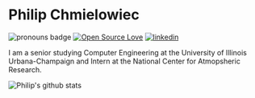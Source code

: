 # Philip Chmielowiec



![pronouns badge](https://img.shields.io/badge/pronouns-he%2Fhim-blueviolet)
[![Open Source Love](https://badges.frapsoft.com/os/v1/open-source.svg?v=103)](https://github.com/ellerbrock/open-source-badges/)
[![linkedin](https://img.shields.io/static/v1?label=&message=LinkedIn&color=0077B5&style=flat-square&logo=linkedin)](https://www.linkedin.com/in/philip-chmielowiec-9949961b6/)


I am a senior studying Computer Engineering at the University of Illinois Urbana-Champaign and Intern at the National Center for Atmopsheric Research.

![Philip's github stats](https://github-readme-stats.vercel.app/api?username=philipc2&hide=contribs,prs&count_private=true&show_icons=true)



